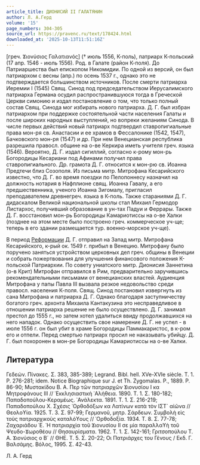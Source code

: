 ```yaml
---
article_title: ДИОНИСИЙ II ГАЛАТЯНИН
author: Л. А.Герд
volume: '15'
page_numbers: 304-305
source_url: https://pravenc.ru/text/178424.html
downloaded_at: '2025-10-13T11:51:16Z'
---
```


[греч. Ϫιονύσιος Γαλατιανός] († июль 1556, К-поль), патриарх К-польский (17 апр. 1546 - июль 1556). Род. в Галате (район К-поля). До Патриаршества был епископом Никомидии. По одной из версий, он был патриархом с весны (апр.) по осень 1537 г., однако это не подтверждается большинством источников. После смерти патриарха Иеремии I (1545) Свящ. Синод под председательством Иерусалимского патриарха Германа осудил распространившуюся тогда в Греческой Церкви симонию и издал постановление о том, что только полный состав Свящ. Синода мог избирать нового патриарха. Д. Г. был избран патриархом при поддержке состоятельной части населения Галаты и после широких народных выступлений, но вопреки желаниям Синода. В числе первых действий новый патриарх подтвердил ставропигиальные права мон-ря св. Анастасии и ее храмов в Фессалонике (1542, 1547), Бачковского мон-ря (1547) и др. При нем Венецианская республика разрешила правосл. общине на о-ве Керкира иметь учителя греч. языка (1546). Вероятно, Д. Г. издал сигиллий, согласно к-рому мон-рь Богородицы Кесариани под Афинами получил права ставропигиального. Др. грамота Д. Г. относится к мон-рю св. Иоанна Предтечи близ Созополя. Из письма митр. Митрофана Кесарийского известно, что Д. Г. во время поездки по Пелопоннесу назначил на должность нотария в Нафплионе свящ. Иоанна Гавалу, а его предшественника, ученого Иоанна Зигомалу, пригласил преподавателем древнегреч. языка в К-поль. Также стараниями Д. Г. дидаскалом Великой национальной школы стал Михаил Гермодор Листархос, получивший образование в ун-тах Падуи и Феррары. Также Д. Г. восстановил мон-рь Богородицы Камариотиссы на о-ве Халки (позднее на этом месте было построено греч. коммерческое уч-ще; теперь в его здании размещается тур. военно-морское уч-ще).

В период [Реформации](https://pravenc.ru/text/Реформация.html) Д. Г. отправил на Запад митр. Митрофана Кесарийского, к-рый ок. 1549 г. прибыл в Венецию. Митрофану было поручено заняться устройством церковных дел греч. общины в Венеции и собрать пожертвования для улучшения финансового положения К-польской Патриархии. По совету униатского митр. Дионисия Заннетина (о-в Крит) Митрофан отправился в Рим, предварительно заручившись рекомендательными письмами от венецианских властей. Аудиенция Митрофана у папы Павла III вызвала резкое недовольство среди правосл. населения К-поля. Свящ. Синод постановил извергнуть из сана Митрофана и патриарха Д. Г. Однако благодаря заступничеству богатого греч. архонта Михаила Кантакузина это несправедливое в отношении патриарха решение не было осуществлено. Д. Г. занимал престол до 1555 г., но затем хотел удалиться ввиду продолжавшихся на него нападок. Однако осуществить свое намерение Д. Г. не успел - в июле 1556 г. он был убит в храме Богородицы Паммакаристос, в к-ром его и отпели. Перед смертью патриарх просил не наказывать убийцу. Д. Г. был похоронен в мон-ре Богородицы Камариотиссы на о-ве Халки.

## Литература

Γεδεών. Πίνακες. Σ. 383, 385-389; Legrand. Bibl. hell. XVe-XVIe siècle. T. 1. P. 276-281; idem. Notice Biographique sur J. et Th. Zygomalas. P., 1889. P. 86-90; Μυστακίδου Β. Α. Περ τῶν πατριαρχῶν Ϫιονυσίου Ι κα Μητροφάνους ΙΙΙ // ᾿Εκκλησιαστικὴ ᾿Αλήθεια. 1890. Τ. 1. Σ. 180-182; Παπαδοπούλου-Κεραμέως. ᾿Ανάλεκτα. 1891. Τ. 1. Σ. 216-219; Παπαδοπούλου Χ. Σχέσις ᾿Ορθοδόξων κα Λατίνων κατὰ τὸν ΙΣΤ´ αἰῶνα // Θεολοϒία. 1925. Τ. 3. Σ. 97-99; Γερμανοῦ, μητρ. Σάρδεων. Συμβολὴ εἰς τοὺς πατριαρχικοὺς καταλόϒους // ᾿Ορθοδοξία. 1934. Τ. 8. Σ. 77-78; Ζαχαριάδου ᾿Ε. ῾Η πατριαρχία τοῦ Ϫιονυσίου ΙΙ σε μία παραλλαϒὴ τοῦ Ψευδο-Ϫωροθέου // Θησαυρίσματα. 1962. Τ. 1. Σ. 142-161; Γριτσοπούλου Τ. Α. Ϫιονύσιος ο Β´ // ΘΗΕ. Τ. 5. Σ. 20-22; Οι Πατριάρχες του Γένους / Εκδ. Γ. Βαλσάμης. Βόλος, 1995. Σ. 42-43.

Л. А.  Герд
